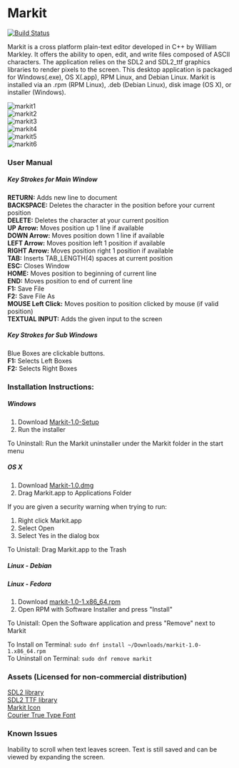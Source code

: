 # Markit
[![Build Status](https://travis-ci.org/willmarkley/Markit.svg?branch=master)](https://travis-ci.org/willmarkley/Markit)  


Markit is a cross platform plain-text editor developed in C++ by William Markley.  It offers the ability to open, edit, and write files composed of ASCII characters.  The application relies on the SDL2 and SDL2_ttf graphics libraries to render pixels to the screen.  This desktop application is packaged for Windows(.exe), OS X(.app), RPM Linux, and Debian Linux.  Markit is installed via an .rpm (RPM Linux), .deb (Debian Linux), disk image (OS X), or installer (Windows).

![markit1](https://raw.githubusercontent.com/willmarkley/willmarkley.com/master/img/markit1.png)  
![markit2](https://raw.githubusercontent.com/willmarkley/willmarkley.com/master/img/markit2.png)  
![markit3](https://raw.githubusercontent.com/willmarkley/willmarkley.com/master/img/markit3.png)  
![markit4](https://raw.githubusercontent.com/willmarkley/willmarkley.com/master/img/markit4.png)  
![markit5](https://raw.githubusercontent.com/willmarkley/willmarkley.com/master/img/markit5.png)  
![markit6](https://raw.githubusercontent.com/willmarkley/willmarkley.com/master/img/markit6.png)  


### User Manual

##### Key Strokes for Main Window
**RETURN:**	     Adds new line to document  
**BACKSPACE:**   Deletes the character in the position before your current position  
**DELETE:**      Deletes the character at your current position  
**UP Arrow:**    Moves position up 1 line if available  
**DOWN Arrow:**  Moves position down 1 line if available  
**LEFT Arrow:**  Moves position left 1 position if available  
**RIGHT Arrow:** Moves position right 1 position if available  
**TAB:**         Inserts TAB_LENGTH(4) spaces at current position  
**ESC:**         Closes Window  
**HOME:**        Moves position to beginning of current line  
**END:**         Moves position to end of current line  
**F1:**          Save File  
**F2:**          Save File As  
**MOUSE Left Click:**  Moves position to position clicked by mouse (if valid position)  
**TEXTUAL INPUT:**     Adds the given input to the screen  
##### Key Strokes for Sub Windows
Blue Boxes are clickable buttons.  
**F1:**    Selects Left Boxes  
**F2:**    Selects Right Boxes  


### Installation Instructions:

##### Windows
1. Download [Markit-1.0-Setup](https://github.com/willmarkley/Markit/releases/download/1.0/Markit-1.0-Setup.exe)
2. Run the installer

To Uninstall: Run the Markit uninstaller under the Markit folder in the start menu

##### OS X
1. Download [Markit-1.0.dmg](https://github.com/willmarkley/Markit/releases/download/1.0/Markit-1.0.dmg)
2. Drag Markit.app to Applications Folder

If you are given a security warning when trying to run:

1. Right click Markit.app
2. Select Open
3. Select Yes in the dialog box

To Unistall: Drag Markit.app to the Trash

##### Linux - Debian

<!---
markit-1.0-.deb
--->

##### Linux - Fedora
1. Download [markit-1.0-1.x86_64.rpm](https://github.com/willmarkley/Markit/releases/download/1.0/markit-1.0-1.x86_64.rpm)
2. Open RPM with Software Installer and press "Install"

To Unistall: Open the Software application and press "Remove" next to Markit

To Install on Terminal: `sudo dnf install ~/Downloads/markit-1.0-1.x86_64.rpm`  
To Uninstall on Terminal: `sudo dnf remove markit`


### Assets (Licensed for non-commercial distribution)
[SDL2 library](https://www.libsdl.org/download-2.0.php)  
[SDL2 TTF library](https://www.libsdl.org/projects/SDL_ttf/)  
[Markit Icon](http://www.iconeasy.com/icon/letter-m-icon/)  
[Courier True Type Font](https://github.com/caarlos0/msfonts/blob/master/fonts/cour.ttf)  


### Known Issues
Inability to scroll when text leaves screen.  Text is still saved and can be viewed by expanding the screen.


 
